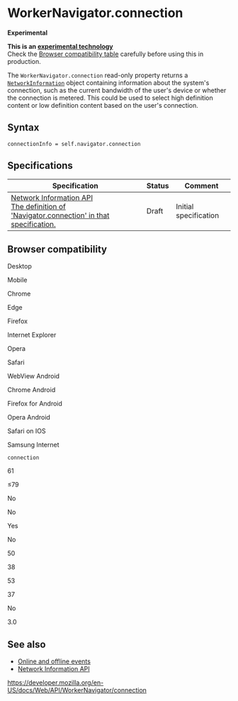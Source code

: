 WorkerNavigator.connection
==========================

**Experimental**

**This is an [experimental technology](https://developer.mozilla.org/en-US/docs/MDN/Guidelines/Conventions_definitions#experimental)**  
Check the [Browser compatibility table](#browser_compatibility) carefully before using this in production.

The `WorkerNavigator.connection` read-only property returns a [`NetworkInformation`](../networkinformation) object containing information about the system's connection, such as the current bandwidth of the user's device or whether the connection is metered. This could be used to select high definition content or low definition content based on the user's connection.

Syntax
------

    connectionInfo = self.navigator.connection

Specifications
--------------

<table><thead><tr class="header"><th>Specification</th><th>Status</th><th>Comment</th></tr></thead><tbody><tr class="odd"><td><a href="https://wicg.github.io/netinfo/#connection-attribute">Network Information API<br />
<span class="small">The definition of 'Navigator.connection' in that specification.</span></a></td><td><span class="spec-draft">Draft</span></td><td>Initial specification</td></tr></tbody></table>

Browser compatibility
---------------------

Desktop

Mobile

Chrome

Edge

Firefox

Internet Explorer

Opera

Safari

WebView Android

Chrome Android

Firefox for Android

Opera Android

Safari on IOS

Samsung Internet

`connection`

61

≤79

No

No

Yes

No

50

38

53

37

No

3.0

See also
--------

-   [Online and offline events](../navigatoronline/online_and_offline_events)
-   [Network Information API](../network_information_api)

<a href="https://developer.mozilla.org/en-US/docs/Web/API/WorkerNavigator/connection" class="_attribution-link">https://developer.mozilla.org/en-US/docs/Web/API/WorkerNavigator/connection</a>
